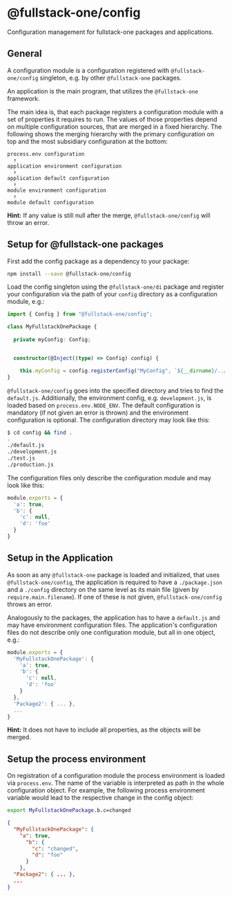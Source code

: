 # @fullstack-one/config
Configuration management for fullstack-one packages and applications.

## General

A configuration module is a configuration registered with `@fullstack-one/config` singleton, e.g. by other `@fullstack-one` packages.

An application is the main program, that utilizes the `@fullstack-one` framework.

The main idea is, that each package registers a configuration module with a set of properties it requires to run. The values of those properties depend on multiple configuration sources, that are merged in a fixed hierarchy. The following shows the merging hierarchy with the primary configuration on top and the most subsidiary configuration at the bottom:

```
process.env configuration
  ↑
application environment configuration
  ↑
application default configuration
  ↑
module environment configuration
  ↑
module default configuration
```

**Hint:** If any value is still null after the merge, `@fullstack-one/config` will throw an error.

## Setup for @fullstack-one packages

First add the config package as a dependency to your package:

```sh
npm install --save @fullstack-one/config
```

Load the config singleton using the `@fullstack-one/di` package and register your configuration via the path of your `config` directory as a configuration module, e.g.:

```ts
import { Config } from "@fullstack-one/config";

class MyFullstackOnePackage {
  
  private myConfig: Config;


  constructor(@Inject((type) => Config) config) {

    this.myConfig = config.registerConfig("MyConfig", `${__dirname}/../config`);
}
```

`@fullstack-one/config` goes into the specified directory and tries to find the `default.js`. Additionally, the environment config, e.g. `development.js`, is loaded based on `process.env.NODE_ENV`. The default configuration is mandatory (if not given an error is thrown) and the environment configuration is optional. The configuration directory may look like this:

```sh
$ cd config && find .
.
./default.js
./development.js
./test.js
./production.js
```

The configuration files only describe the configuration module and may look like this:

```js
module.exports = {
  'a': true,
  'b': {
    'c': null,
    'd': 'foo'
  }
}
```

## Setup in the Application

As soon as any `@fullstack-one` package is loaded and initialized, that uses `@fullstack-one/config`, the application is required to have a `./package.json` and a `./config` directory on the same level as its main file (given by `require.main.filename`). If one of these is not given, `@fullstack-one/config` throws an error.

Analogously to the packages, the application has to have a `default.js` and may have environment configuration files. The application's configuration files do not describe only one configuration module, but all in one object, e.g.:

```js
module.exports = {
  'MyFullstackOnePackage': {
    'a': true,
    'b': {
      'c': null,
      'd': 'foo'
    }
  },
  'Package2': { ... },
  ...
}
```

**Hint:** It does not have to include all properties, as the objects will be merged.

## Setup the process environment

On registration of a configuration module the process environment is loaded via `process.env`. The name of the variable is interpreted as path in the whole configuration object. For example, the following process environment variable would lead to the respective change in the config object:

```sh
export MyFullstackOnePackage.b.c=changed
````

```json
{
  "MyFullstackOnePackage": {
    "a": true,
      "b": {
        "c": "changed",
        "d": "foo"
      }
    },
  "Package2": { ... },
  ...
}
```

